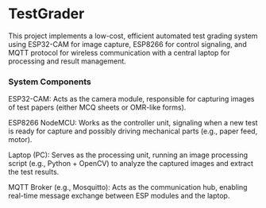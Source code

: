 # TestGrader

This project implements a low-cost, efficient automated test grading system using ESP32-CAM for image capture, ESP8266 for control signaling, and MQTT protocol for wireless communication with a central laptop for processing and result management.

### System Components

ESP32-CAM: Acts as the camera module, responsible for capturing images of test papers (either MCQ sheets or OMR-like forms).

ESP8266 NodeMCU: Works as the controller unit, signaling when a new test is ready for capture and possibly driving mechanical parts (e.g., paper feed, motor).

Laptop (PC): Serves as the processing unit, running an image processing script (e.g., Python + OpenCV) to analyze the captured images and extract the test results.

MQTT Broker (e.g., Mosquitto): Acts as the communication hub, enabling real-time message exchange between ESP modules and the laptop.
